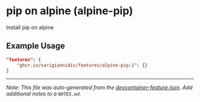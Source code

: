 
# pip on alpine (alpine-pip)

Install pip on alpine

## Example Usage

```json
"features": {
    "ghcr.io/sarigiannidis/features/alpine-pip:1": {}
}
```





---

_Note: This file was auto-generated from the [devcontainer-feature.json](https://github.com/sarigiannidis/features/blob/main/src/alpine-pip/devcontainer-feature.json).  Add additional notes to a `NOTES.md`._
